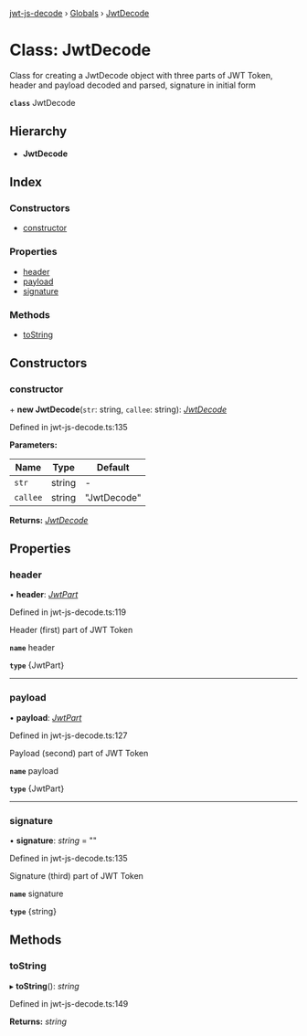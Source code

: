 [jwt-js-decode](../README.md) › [Globals](../globals.md) › [JwtDecode](jwtdecode.md)

# Class: JwtDecode

Class for creating a JwtDecode object with three parts of JWT Token, header and payload decoded and parsed, signature in initial form

**`class`** JwtDecode

## Hierarchy

* **JwtDecode**

## Index

### Constructors

* [constructor](jwtdecode.md#constructor)

### Properties

* [header](jwtdecode.md#header)
* [payload](jwtdecode.md#payload)
* [signature](jwtdecode.md#signature)

### Methods

* [toString](jwtdecode.md#tostring)

## Constructors

###  constructor

\+ **new JwtDecode**(`str`: string, `callee`: string): *[JwtDecode](jwtdecode.md)*

Defined in jwt-js-decode.ts:135

**Parameters:**

Name | Type | Default |
------ | ------ | ------ |
`str` | string | - |
`callee` | string | "JwtDecode" |

**Returns:** *[JwtDecode](jwtdecode.md)*

## Properties

###  header

• **header**: *[JwtPart](../interfaces/jwtpart.md)*

Defined in jwt-js-decode.ts:119

Header (first) part of JWT Token

**`name`** header

**`type`** {JwtPart}

___

###  payload

• **payload**: *[JwtPart](../interfaces/jwtpart.md)*

Defined in jwt-js-decode.ts:127

Payload (second) part of JWT Token

**`name`** payload

**`type`** {JwtPart}

___

###  signature

• **signature**: *string* = ""

Defined in jwt-js-decode.ts:135

Signature (third) part of JWT Token

**`name`** signature

**`type`** {string}

## Methods

###  toString

▸ **toString**(): *string*

Defined in jwt-js-decode.ts:149

**Returns:** *string*
